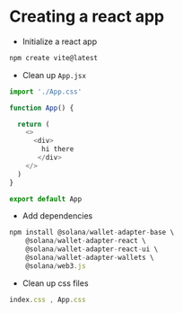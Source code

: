 # Creating a react app

*   Initialize a react app

```javascript
npm create vite@latest
```

*   Clean up `App.jsx`

```javascript
import './App.css'

function App() {

  return (
    <>
      <div>
        hi there
       </div>
    </>
  )
}

export default App
```

*   Add dependencies

```javascript
npm install @solana/wallet-adapter-base \
    @solana/wallet-adapter-react \
    @solana/wallet-adapter-react-ui \
    @solana/wallet-adapter-wallets \
    @solana/web3.js 
```

*   Clean up css files

```javascript
index.css , App.css
```